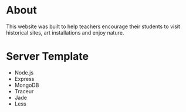 About
=====
 
This website was built to help teachers encourage their students to visit historical sites, art installations and enjoy nature.



Server Template
===============

- Node.js
- Express
- MongoDB
- Traceur
- Jade
- Less
